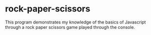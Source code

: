 # rock-paper-scissors
This program demonstrates my knowledge of the basics of Javascript through a rock paper scissors game played through the console.